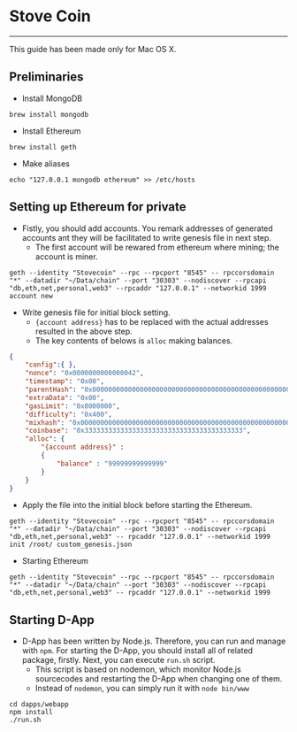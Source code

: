 # Stove Coin
---
This guide has been made only for Mac OS X.

## Preliminaries
  - Install MongoDB

``` shell
brew install mongodb
```

  - Install Ethereum

``` shell
brew install geth
```

  - Make aliases
  
``` shell
echo "127.0.0.1 mongodb ethereum" >> /etc/hosts
```
  
## Setting up Ethereum for private
  - Fistly, you should add accounts. You remark addresses of generated accounts ant they will be facilitated to write genesis file in next step.
    - The first account will be rewared from ethereum where mining; the account is miner.
  
``` shell
geth --identity "Stovecoin" --rpc --rpcport "8545" -- rpccorsdomain "*" --datadir "~/Data/chain" --port "30303" --nodiscover --rpcapi "db,eth,net,personal,web3" --rpcaddr "127.0.0.1" --networkid 1999 account new
```

  - Write genesis file for initial block setting.
    - `{account address}` has to be replaced with the actual addresses resulted in the above step.
    - The key contents of belows is `alloc` making balances.
  
``` json
{
    "config":{ },
    "nonce": "0x0000000000000042",
	"timestamp": "0x00",
    "parentHash": "0x0000000000000000000000000000000000000000000000000000000000000000",
    "extraData": "0x00",
	"gasLimit": "0x8000000",
	"difficulty": "0x400",
    "mixhash": "0x0000000000000000000000000000000000000000000000000000000000000000",
    "coinbase": "0x3333333333333333333333333333333333333333",
	"alloc": {
		"{account address}" :
		{
			"balance" : "99999999999999"
		}
	}
}

```

  - Apply the file into the initial block before starting the Ethereum.
  
  ```shell
  geth --identity "Stovecoin" --rpc --rpcport "8545" -- rpccorsdomain "*" --datadir "~/Data/chain" --port "30303" --nodiscover --rpcapi "db,eth,net,personal,web3" -- rpcaddr "127.0.0.1" --networkid 1999 init /root/ custom_genesis.json
  ```
  
  - Starting Ethereum
  
  ```shell
  geth --identity "Stovecoin" --rpc --rpcport "8545" -- rpccorsdomain "*" --datadir "~/Data/chain" --port "30303" --nodiscover --rpcapi "db,eth,net,personal,web3" -- rpcaddr "127.0.0.1" --networkid 1999
  ```

## Starting D-App
  - D-App has been written by Node.js. Therefore, you can run and manage with `npm`. For starting the D-App, you should install all of related package, firstly. Next, you can execute `run.sh` script.
    - This script is based on nodemon, which monitor Node.js sourcecodes and restarting the D-App when changing one of them.
    - Instead of `nodemon`, you can simply run it with `node bin/www`

``` shell
cd dapps/webapp
npm install
./run.sh
```
